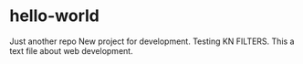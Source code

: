 # hello-world
Just another repo
New project for development.
Testing KN FILTERS. This a text file about web development. 
